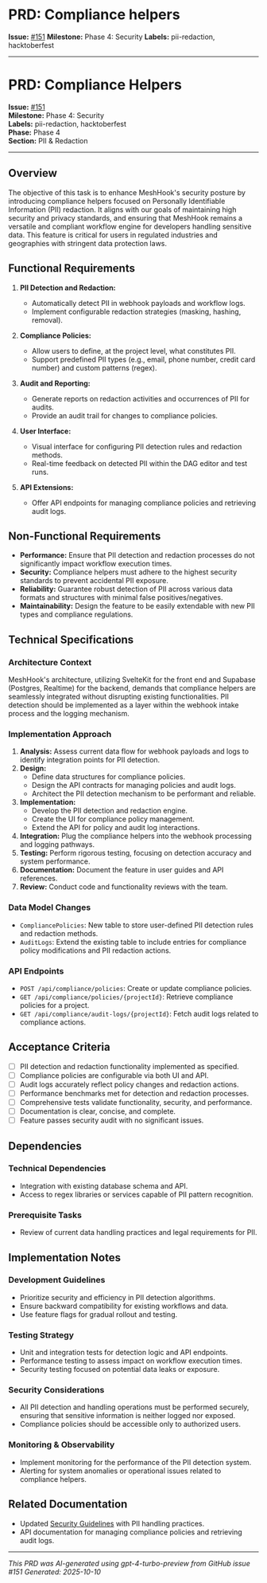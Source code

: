 # PRD: Compliance helpers

**Issue:** [#151](https://github.com/profullstack/meshhook/issues/151)
**Milestone:** Phase 4: Security
**Labels:** pii-redaction, hacktoberfest

---

# PRD: Compliance Helpers

**Issue:** [#151](https://github.com/profullstack/meshhook/issues/151)  
**Milestone:** Phase 4: Security  
**Labels:** pii-redaction, hacktoberfest  
**Phase:** Phase 4  
**Section:** PII & Redaction  

---

## Overview

The objective of this task is to enhance MeshHook's security posture by introducing compliance helpers focused on Personally Identifiable Information (PII) redaction. It aligns with our goals of maintaining high security and privacy standards, and ensuring that MeshHook remains a versatile and compliant workflow engine for developers handling sensitive data. This feature is critical for users in regulated industries and geographies with stringent data protection laws.

## Functional Requirements

1. **PII Detection and Redaction:**
   - Automatically detect PII in webhook payloads and workflow logs.
   - Implement configurable redaction strategies (masking, hashing, removal).

2. **Compliance Policies:**
   - Allow users to define, at the project level, what constitutes PII.
   - Support predefined PII types (e.g., email, phone number, credit card number) and custom patterns (regex).

3. **Audit and Reporting:**
   - Generate reports on redaction activities and occurrences of PII for audits.
   - Provide an audit trail for changes to compliance policies.

4. **User Interface:**
   - Visual interface for configuring PII detection rules and redaction methods.
   - Real-time feedback on detected PII within the DAG editor and test runs.

5. **API Extensions:**
   - Offer API endpoints for managing compliance policies and retrieving audit logs.

## Non-Functional Requirements

- **Performance:** Ensure that PII detection and redaction processes do not significantly impact workflow execution times.
- **Security:** Compliance helpers must adhere to the highest security standards to prevent accidental PII exposure.
- **Reliability:** Guarantee robust detection of PII across various data formats and structures with minimal false positives/negatives.
- **Maintainability:** Design the feature to be easily extendable with new PII types and compliance regulations.

## Technical Specifications

### Architecture Context

MeshHook's architecture, utilizing SvelteKit for the front end and Supabase (Postgres, Realtime) for the backend, demands that compliance helpers are seamlessly integrated without disrupting existing functionalities. PII detection should be implemented as a layer within the webhook intake process and the logging mechanism.

### Implementation Approach

1. **Analysis:** Assess current data flow for webhook payloads and logs to identify integration points for PII detection.
2. **Design:**
   - Define data structures for compliance policies.
   - Design the API contracts for managing policies and audit logs.
   - Architect the PII detection mechanism to be performant and reliable.
3. **Implementation:** 
   - Develop the PII detection and redaction engine.
   - Create the UI for compliance policy management.
   - Extend the API for policy and audit log interactions.
4. **Integration:** Plug the compliance helpers into the webhook processing and logging pathways.
5. **Testing:** Perform rigorous testing, focusing on detection accuracy and system performance.
6. **Documentation:** Document the feature in user guides and API references.
7. **Review:** Conduct code and functionality reviews with the team.

### Data Model Changes

- `CompliancePolicies`: New table to store user-defined PII detection rules and redaction methods.
- `AuditLogs`: Extend the existing table to include entries for compliance policy modifications and PII redaction actions.

### API Endpoints

- `POST /api/compliance/policies`: Create or update compliance policies.
- `GET /api/compliance/policies/{projectId}`: Retrieve compliance policies for a project.
- `GET /api/compliance/audit-logs/{projectId}`: Fetch audit logs related to compliance actions.

## Acceptance Criteria

- [ ] PII detection and redaction functionality implemented as specified.
- [ ] Compliance policies are configurable via both UI and API.
- [ ] Audit logs accurately reflect policy changes and redaction actions.
- [ ] Performance benchmarks met for detection and redaction processes.
- [ ] Comprehensive tests validate functionality, security, and performance.
- [ ] Documentation is clear, concise, and complete.
- [ ] Feature passes security audit with no significant issues.

## Dependencies

### Technical Dependencies

- Integration with existing database schema and API.
- Access to regex libraries or services capable of PII pattern recognition.

### Prerequisite Tasks

- Review of current data handling practices and legal requirements for PII.

## Implementation Notes

### Development Guidelines

- Prioritize security and efficiency in PII detection algorithms.
- Ensure backward compatibility for existing workflows and data.
- Use feature flags for gradual rollout and testing.

### Testing Strategy

- Unit and integration tests for detection logic and API endpoints.
- Performance testing to assess impact on workflow execution times.
- Security testing focused on potential data leaks or exposure.

### Security Considerations

- All PII detection and handling operations must be performed securely, ensuring that sensitive information is neither logged nor exposed.
- Compliance policies should be accessible only to authorized users.

### Monitoring & Observability

- Implement monitoring for the performance of the PII detection system.
- Alerting for system anomalies or operational issues related to compliance helpers.

## Related Documentation

- Updated [Security Guidelines](../Security.md) with PII handling practices.
- API documentation for managing compliance policies and retrieving audit logs.

---

*This PRD was AI-generated using gpt-4-turbo-preview from GitHub issue #151*
*Generated: 2025-10-10*
